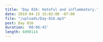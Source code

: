 ```yaml
---
title: 'Day 816: Hateful and inflammatory.'
date: 2019-04-15 15:02:00 -07:00
file: "/uploads/Day-816.mp3"
post: Day 816
duration: '00:06:45'
length: 6090114
---
```


